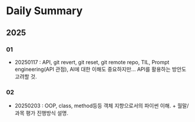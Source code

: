 # Daily Summary
## 2025
### 01
- 20250117 : API, git revert, git reset, git remote repo, TIL, Prompt engineering(API 관점), AI에 대한 이해도 중요하지만... API를 활용하는 방안도 고려할 것.
### 02
- 20250203 : OOP, class, method등등 객체 지향으로서의 파이썬 이해. + 월말/과목 평가 진행방식 설명.